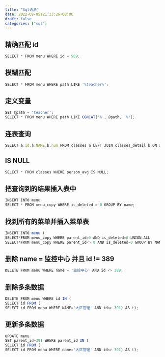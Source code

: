 ```yaml
---
title: "Sql语法"
date: 2022-09-05T21:33:26+08:00
draft: false
categories: ["sql"]
---
```


## 精确匹配 id

```js
SELECT * FROM menu WHERE id = 569;
```

## 模糊匹配

```js
SELECT * FROM menu WHERE path LIKE '%teacher%';
```

## 定义变量

```js
SET @path = 'teacher';
SELECT * FROM menu WHERE path LIKE CONCAT('%', @path, '%');
```

## 连表查询

```js
SELECT a.id,a.NAME,b.num FROM classes a LEFT JOIN classes_detail b ON a.id=b.id WHERE a.id=2541;
```

## IS NULL

```js
SELECT * FROM classes WHERE person_avg IS NULL;
```

## 把查询到的结果插入表中

```js
INSERT INTO menu
SELECT * FROM menu_copy WHERE is_deleted = 0 GROUP BY name;
```

## 找到所有的菜单并插入菜单表

```js
INSERT INTO menu (
SELECT*FROM menu_copy WHERE parent_id=0 AND is_deleted=0 UNION ALL
SELECT*FROM menu_copy WHERE parent_id<> 0 AND is_deleted=0 GROUP BY NAME);
```

## 删除 name = 监控中心 并且 id != 389

```js
DELETE FROM menu WHERE name = '监控中心' AND id <> 389;
```

## 删除多条数据

```js
DELETE FROM menu WHERE id IN (
SELECT id FROM (
SELECT id FROM menu WHERE NAME='大区管理' AND id<> 391) AS t);
```

## 更新多条数据

```js
UPDATE menu
SET parent_id=391 WHERE parent_id IN (
SELECT id FROM (
SELECT id FROM menu WHERE name='大区管理' AND id<> 391) AS t);
```
